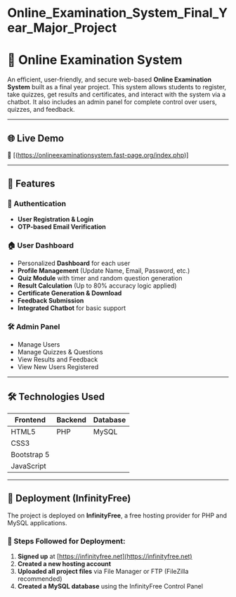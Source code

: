 # Online_Examination_System_Final_Year_Major_Project

# 📝 Online Examination System

An efficient, user-friendly, and secure web-based **Online Examination System** built as a final year project. This system allows students to register, take quizzes, get results and certificates, and interact with the system via a chatbot. It also includes an admin panel for complete control over users, quizzes, and feedback.

---

## 🌐 Live Demo

🚀 [(https://onlineexaminationsystem.fast-page.org/index.php)]

---

## 📌 Features

### 🔐 Authentication
- **User Registration & Login**
- **OTP-based Email Verification**

### 🏠 User Dashboard
- Personalized **Dashboard** for each user
- **Profile Management** (Update Name, Email, Password, etc.)
- **Quiz Module** with timer and random question generation
- **Result Calculation** (Up to 80% accuracy logic applied)
- **Certificate Generation & Download**
- **Feedback Submission**
- **Integrated Chatbot** for basic support

### 🛠️ Admin Panel
- Manage Users
- Manage Quizzes & Questions
- View Results and Feedback
- View New Users Registered

---

## 🛠️ Technologies Used

| Frontend     | Backend     | Database  |
|--------------|-------------|-----------|
| HTML5        | PHP         | MySQL     |
| CSS3         |             |           |
| Bootstrap 5  |             |           |
| JavaScript   |             |           |      

---

## 🚀 Deployment (InfinityFree)

The project is deployed on **InfinityFree**, a free hosting provider for PHP and MySQL applications.

### 🔧 Steps Followed for Deployment:
1. **Signed up** at [https://infinityfree.net](https://infinityfree.net)
2. **Created a new hosting account**
3. **Uploaded all project files** via File Manager or FTP (FileZilla recommended)
4. **Created a MySQL database** using the InfinityFree Control Panel
